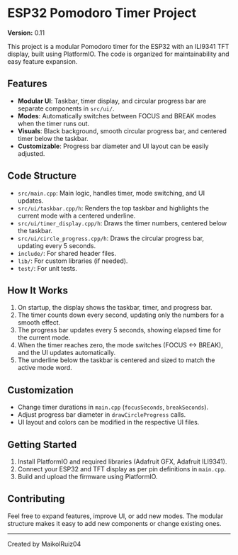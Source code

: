 

# ESP32 Pomodoro Timer Project

**Version:** 0.11

This project is a modular Pomodoro timer for the ESP32 with an ILI9341 TFT display, built using PlatformIO. The code is organized for maintainability and easy feature expansion.

## Features
- **Modular UI**: Taskbar, timer display, and circular progress bar are separate components in `src/ui/`.
- **Modes**: Automatically switches between FOCUS and BREAK modes when the timer runs out.
- **Visuals**: Black background, smooth circular progress bar, and centered timer below the taskbar.
- **Customizable**: Progress bar diameter and UI layout can be easily adjusted.

## Code Structure
- `src/main.cpp`: Main logic, handles timer, mode switching, and UI updates.
- `src/ui/taskbar.cpp/h`: Renders the top taskbar and highlights the current mode with a centered underline.
- `src/ui/timer_display.cpp/h`: Draws the timer numbers, centered below the taskbar.
- `src/ui/circle_progress.cpp/h`: Draws the circular progress bar, updating every 5 seconds.
- `include/`: For shared header files.
- `lib/`: For custom libraries (if needed).
- `test/`: For unit tests.

## How It Works
1. On startup, the display shows the taskbar, timer, and progress bar.
2. The timer counts down every second, updating only the numbers for a smooth effect.
3. The progress bar updates every 5 seconds, showing elapsed time for the current mode.
4. When the timer reaches zero, the mode switches (FOCUS <-> BREAK), and the UI updates automatically.
5. The underline below the taskbar is centered and sized to match the active mode word.

## Customization
- Change timer durations in `main.cpp` (`focusSeconds`, `breakSeconds`).
- Adjust progress bar diameter in `drawCircleProgress` calls.
- UI layout and colors can be modified in the respective UI files.

## Getting Started
1. Install PlatformIO and required libraries (Adafruit GFX, Adafruit ILI9341).
2. Connect your ESP32 and TFT display as per pin definitions in `main.cpp`.
3. Build and upload the firmware using PlatformIO.

## Contributing
Feel free to expand features, improve UI, or add new modes. The modular structure makes it easy to add new components or change existing ones.

---
Created by MaikolRuiz04